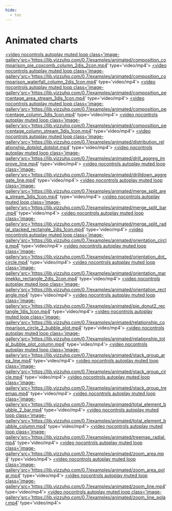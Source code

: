 ```yaml
---
hide:
  - toc
---
```


# Animated charts
<script src="../../assets/javascripts/thumbs.js"></script>
<a href='./composition_comparison_pie_coxcomb_column_2dis_2con/' title='Pie  to Coxcomb '><video nocontrols autoplay muted loop class='image-gallery'src='https://lib.vizzuhq.com/0.7/examples/animated/composition_comparison_pie_coxcomb_column_2dis_2con.mp4' type='video/mp4'></video></a>
<a href='./composition_comparison_waterfall_column_2dis_1con/' title='Waterfall  to Column '><video nocontrols autoplay muted loop class='image-gallery'src='https://lib.vizzuhq.com/0.7/examples/animated/composition_comparison_waterfall_column_2dis_1con.mp4' type='video/mp4'></video></a>
<a href='./composition_percentage_area_stream_3dis_1con/' title='Stacked Area  to Split Area '><video nocontrols autoplay muted loop class='image-gallery'src='https://lib.vizzuhq.com/0.7/examples/animated/composition_percentage_area_stream_3dis_1con.mp4' type='video/mp4'></video></a>
<a href='./composition_percentage_column_3dis_1con/' title='Stacked Column  to Split Column '><video nocontrols autoplay muted loop class='image-gallery'src='https://lib.vizzuhq.com/0.7/examples/animated/composition_percentage_column_3dis_1con.mp4' type='video/mp4'></video></a>
<a href='./composition_percentage_column_stream_3dis_1con/' title='Column  to 100% Column '><video nocontrols autoplay muted loop class='image-gallery'src='https://lib.vizzuhq.com/0.7/examples/animated/composition_percentage_column_stream_3dis_1con.mp4' type='video/mp4'></video></a>
<a href='./distribution_relationship_dotplot_dotplot/' title='Distribution Plot to Scatter Plot'><video nocontrols autoplay muted loop class='image-gallery'src='https://lib.vizzuhq.com/0.7/examples/animated/distribution_relationship_dotplot_dotplot.mp4' type='video/mp4'></video></a>
<a href='./drill_aggreg_improve_line/' title='Single Line  to Line  I'><video nocontrols autoplay muted loop class='image-gallery'src='https://lib.vizzuhq.com/0.7/examples/animated/drill_aggreg_improve_line.mp4' type='video/mp4'></video></a>
<a href='./drilldown_aggregate_line/' title='Single Line  to Line  II'><video nocontrols autoplay muted loop class='image-gallery'src='https://lib.vizzuhq.com/0.7/examples/animated/drilldown_aggregate_line.mp4' type='video/mp4'></video></a>
<a href='./merge_split_area_stream_3dis_1con/' title='Stacked Streamgraph to Split Area '><video nocontrols autoplay muted loop class='image-gallery'src='https://lib.vizzuhq.com/0.7/examples/animated/merge_split_area_stream_3dis_1con.mp4' type='video/mp4'></video></a>
<a href='./merge_split_bar/' title='Stacked Bar  to Split Bar '><video nocontrols autoplay muted loop class='image-gallery'src='https://lib.vizzuhq.com/0.7/examples/animated/merge_split_bar.mp4' type='video/mp4'></video></a>
<a href='./merge_split_radial_stacked_rectangle_2dis_1con/' title='Radial Bar  to Split Radial Bar '><video nocontrols autoplay muted loop class='image-gallery'src='https://lib.vizzuhq.com/0.7/examples/animated/merge_split_radial_stacked_rectangle_2dis_1con.mp4' type='video/mp4'></video></a>
<a href='./orientation_circle/' title='Dot Plot to Dot Plot with Other Orientation'><video nocontrols autoplay muted loop class='image-gallery'src='https://lib.vizzuhq.com/0.7/examples/animated/orientation_circle.mp4' type='video/mp4'></video></a>
<a href='./orientation_dot_circle/' title='Scatter Plot to Dot Plot'><video nocontrols autoplay muted loop class='image-gallery'src='https://lib.vizzuhq.com/0.7/examples/animated/orientation_dot_circle.mp4' type='video/mp4'></video></a>
<a href='./orientation_marimekko_rectangle_2dis_2con/' title='Marimekko  to Marimekko with Other Orientation'><video nocontrols autoplay muted loop class='image-gallery'src='https://lib.vizzuhq.com/0.7/examples/animated/orientation_marimekko_rectangle_2dis_2con.mp4' type='video/mp4'></video></a>
<a href='./orientation_rectangle/' title='Stacked Column  to Bar '><video nocontrols autoplay muted loop class='image-gallery'src='https://lib.vizzuhq.com/0.7/examples/animated/orientation_rectangle.mp4' type='video/mp4'></video></a>
<a href='./pie_donut2_rectangle_1dis_1con/' title='Pie  to Donut '><video nocontrols autoplay muted loop class='image-gallery'src='https://lib.vizzuhq.com/0.7/examples/animated/pie_donut2_rectangle_1dis_1con.mp4' type='video/mp4'></video></a>
<a href='./relationship_comparison_circle_2_bubble_plot/' title='Bubble Plot to Bubble '><video nocontrols autoplay muted loop class='image-gallery'src='https://lib.vizzuhq.com/0.7/examples/animated/relationship_comparison_circle_2_bubble_plot.mp4' type='video/mp4'></video></a>
<a href='./relationship_total_bubble_plot_column/' title='Bubble Plot to Bar '><video nocontrols autoplay muted loop class='image-gallery'src='https://lib.vizzuhq.com/0.7/examples/animated/relationship_total_bubble_plot_column.mp4' type='video/mp4'></video></a>
<a href='./stack_group_area_line/' title='Stacked Area  to Line '><video nocontrols autoplay muted loop class='image-gallery'src='https://lib.vizzuhq.com/0.7/examples/animated/stack_group_area_line.mp4' type='video/mp4'></video></a>
<a href='./stack_group_circle/' title='Bubble  to Stacked Bubble '><video nocontrols autoplay muted loop class='image-gallery'src='https://lib.vizzuhq.com/0.7/examples/animated/stack_group_circle.mp4' type='video/mp4'></video></a>
<a href='./stack_group_treemap/' title='Treemap to Stacked Treemap'><video nocontrols autoplay muted loop class='image-gallery'src='https://lib.vizzuhq.com/0.7/examples/animated/stack_group_treemap.mp4' type='video/mp4'></video></a>
<a href='./total_element_bubble_2_bar/' title='Stacked Bubble  to Bar '><video nocontrols autoplay muted loop class='image-gallery'src='https://lib.vizzuhq.com/0.7/examples/animated/total_element_bubble_2_bar.mp4' type='video/mp4'></video></a>
<a href='./total_element_bubble_column/' title='Stacked Bubble  to Column '><video nocontrols autoplay muted loop class='image-gallery'src='https://lib.vizzuhq.com/0.7/examples/animated/total_element_bubble_column.mp4' type='video/mp4'></video></a>
<a href='./treemap_radial/' title='Treemap to Radial '><video nocontrols autoplay muted loop class='image-gallery'src='https://lib.vizzuhq.com/0.7/examples/animated/treemap_radial.mp4' type='video/mp4'></video></a>
<a href='./zoom_area/' title='Stacked Area to Zoomed Stacked Area'><video nocontrols autoplay muted loop class='image-gallery'src='https://lib.vizzuhq.com/0.7/examples/animated/zoom_area.mp4' type='video/mp4'></video></a>
<a href='./zoom_area_polar/' title='Polar Stacked Area to Zoomed Polar Stacked Area'><video nocontrols autoplay muted loop class='image-gallery'src='https://lib.vizzuhq.com/0.7/examples/animated/zoom_area_polar.mp4' type='video/mp4'></video></a>
<a href='./zoom_line/' title='Line chart to Zoomed Line chart'><video nocontrols autoplay muted loop class='image-gallery'src='https://lib.vizzuhq.com/0.7/examples/animated/zoom_line.mp4' type='video/mp4'></video></a>
<a href='./zoom_line_polar/' title='Polar Line chart to Zoomed Polar Line chart'><video nocontrols autoplay muted loop class='image-gallery'src='https://lib.vizzuhq.com/0.7/examples/animated/zoom_line_polar.mp4' type='video/mp4'></video></a>
